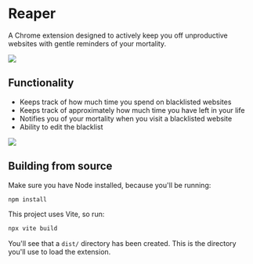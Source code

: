 # Reaper

A Chrome extension designed to actively keep you off unproductive websites with gentle reminders of your mortality.

![](https://media.discordapp.net/attachments/992812563870003230/1136154381859946578/image.png?width=462&height=540)

## Functionality

- Keeps track of how much time you spend on blacklisted websites
- Keeps track of approximately how much time you have left in your life
- Notifies you of your mortality when you visit a blacklisted website
- Ability to edit the blacklist

![](https://cdn.discordapp.com/attachments/992812563870003230/1136157640129527838/image.png)

## Building from source

Make sure you have Node installed, because you'll be running:

```sh
npm install
```

This project uses Vite, so run:

```sh
npx vite build
```

You'll see that a `dist/` directory has been created. This is the directory you'll use to load the extension.
